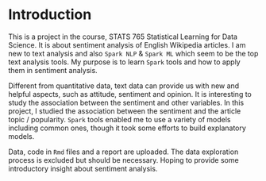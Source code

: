 # Introduction
This is a project in the course, STATS 765 Statistical Learning for Data Science. It is about sentiment analysis of English Wikipedia articles. I am new to text analysis and also `Spark NLP` & `Spark ML` which seem to be the top text analysis tools. My purpose is to learn `Spark` tools and how to apply them in sentiment analysis.

Different from quantitative data, text data can provide us with new and helpful aspects, such as attitude, sentiment and opinion. It is interesting to study the association between the sentiment and other variables. In this project, I studied the association between the sentiment and the article topic / popularity. `Spark` tools enabled me to use a variety of models including common ones, though it took some efforts to build explanatory models. 

Data, code in `Rmd` files and a report are uploaded. The data exploration process is excluded but should be necessary. Hoping to provide some introductory insight about sentiment analysis.

